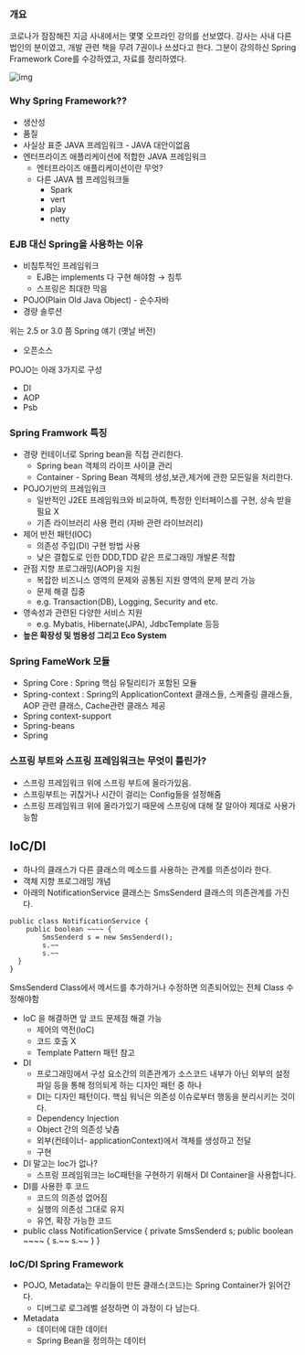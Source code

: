 ### 개요

코로나가 잠잠해진 지금 사내에서는 몇몇 오프라인 강의를 선보였다. 강사는 사내 다른 법인의 분이였고, 개발 관련 책을 무려 7권이나 쓰셨다고 한다. 그분이 강의하신 Spring Framework Core를 수강하였고, 자료를 정리하였다.

![img](https://blog.kakaocdn.net/dn/HOn1u/btrUNV5Ekbm/ayI065Qp9tcbmxyF0l7wkK/img.png)

### Why Spring Framework??

- 생산성
- 품질
- 사실상 표준 JAVA 프레임워크 - JAVA 대안이없음
- 엔터프라이즈 애플리케이션에 적합한 JAVA 프레임워크
  - 엔터프라이즈 애플리케이션이란 무엇?
  - 다른 JAVA 웹 프레임워크들
    - Spark
    - vert
    - play
    - netty

### EJB 대신 Spring을 사용하는 이유

- 비침투적인 프레임워크
  - EJB는 implements 다 구현 해야함 → 침투
  - 스프링은 최대한 막음
- POJO(Plain Old Java Object) - 순수자바
- 경량 솔루션

위는 2.5 or 3.0 쯤 Spring 얘기 (옛날 버전)

- 오픈소스

POJO는 아래 3가지로 구성

- DI
- AOP
- Psb

### Spring Framwork 특징

- 경량 컨테이너로 Spring bean을 직접 관리한다.
  - Spring bean 객체의 라이프 사이클 관리
  - Container - Spring Bean 객체의 생성,보관,제거에 관한 모든일을 처리한다.
- POJO기반의 프레임워크
  - 일반적인 J2EE 프레임워크와 비교하여, 특정한 인터페이스를 구현, 상속 받을 필요 X
  - 기존 라이브러리 사용 편리 (자바 관련 라이브러리)
- 제어 반전 패턴(IOC)
  - 의존성 주입(DI) 구현 방법 사용
  - 낮은 결합도로 인한 DDD,TDD 같은 프로그래밍 개발론 적합
- 관점 지향 프로그래밍(AOP)을 지원
  - 복잡한 비즈니스 영역의 문제와 공통된 지원 영역의 문제 분리 가능
  - 문제 해결 집중
  - e.g. Transaction(DB), Logging, Security and etc.
- 영속성과 관련된 다양한 서비스 지원
  - e.g. Mybatis, Hibernate(JPA), JdbcTemplate 등등
- **높은 확장성 및 범용성 그리고 Eco System**

### Spring FameWork 모듈

- Spring Core : Spring 핵심 유틸리티가 포함된 모듈
- Spring-context : Spring의 ApplicationContext 클래스들, 스케줄링 클래스들, AOP 관련 클래스, Cache관련 클래스 제공
- Spring context-support
- Spring-beans
- Spring

### 스프링 부트와 스프링 프레임워크는 무엇이 틀린가?

- 스프링 프레임워크 위에 스프링 부트에 올라가있음.
- 스프링부트는 귀찮거나 시간이 걸리는 Config들을 설정해줌
- 스프링 프레임워크 위에 올라가있기 때문에 스프링에 대해 잘 알아야 제대로 사용가능함

## IoC/DI

- 하나의 클래스가 다른 클래스의 메소드를 사용하는 관계를 의존성이라 한다.
- 객체 지향 프로그래밍 개념
- 아래의 NotificationService 클래스는 SmsSenderd 클래스의 의존관계를 가진다.

```
public class NotificationService {
	public boolean ~~~~ {
		SmsSenderd s = new SmsSenderd();
		s.~~
		s.~~
  }
}
```

SmsSenderd Class에서 메서드를 추가하거나 수정하면 의존되어있는 전체 Class 수정해야함

- IoC 을 해결하면 앞 코드 문제점 해결 가능
  - 제어의 역전(IoC)
  - 코드 호출 X
  - Template Pattern 패턴 참고
- DI
  - 프로그래밍에서 구성 요소간의 의존관계가 소스코드 내부가 아닌 외부의 설정파일 등을 통해 정의되게 하는 디자인 패턴 중 하나
  - DI는 디자인 패턴이다. 핵심 워닉은 의존성 이슈로부터 행동을 분리시키는 것이다.
  - Dependency Injection
  - Object 간의 의존성 낮춤
  - 외부(컨테이너- applicationContext)에서 객체를 생성하고 전달
  - 구현
- DI 말고는 Ioc가 없나?
  - 스프링 프레임워크는 IoC패턴을 구현하기 위해서 DI Container을 사용합니다.
- DI를 사용한 후 코드
  - 코드의 의존성 없어짐
  - 실행의 의존성 그대로 유지
  - 유연, 확장 가능한 코드
- public class NotificationService { private SmsSenderd s; public boolean ~~~~ { s.~~ s.~~ } }

### IoC/DI Spring Framework

- POJO, Metadata는 우리들이 만든 클래스(코드)는 Spring Container가 읽어간다.
  - 디버그로 로그레벨 설정하면 이 과정이 다 남는다.
- Metadata
  - 데이터에 대한 데이터
  - Spring Bean을 정의하는 데이터
